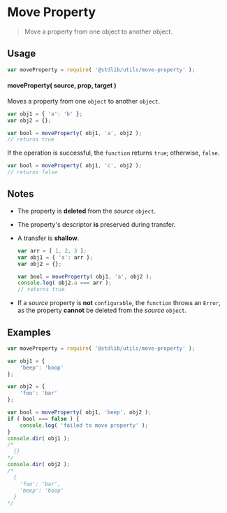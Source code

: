 Move Property
===
> Move a property from one object to another object.


<!-- <usage> -->
## Usage

``` javascript
var moveProperty = require( '@stdlib/utils/move-property' );
```

#### moveProperty( source, prop, target )

Moves a property from one `object` to another `object`.

``` javascript
var obj1 = { 'a': 'b' };
var obj2 = {};

var bool = moveProperty( obj1, 'a', obj2 );
// returns true
```

If the operation is successful, the `function` returns `true`; otherwise, `false`.

``` javascript
var bool = moveProperty( obj1, 'c', obj2 );
// returns false
```
<!-- </usage> -->


<!-- <notes> -->
## Notes

*	The property is __deleted__ from the *source* `object`.
*	The property's descriptor __is__ preserved during transfer.
* 	A transfer is __shallow__.

	``` javascript
	var arr = [ 1, 2, 3 ];
	var obj1 = { 'a': arr };
	var obj2 = {};

	var bool = moveProperty( obj1, 'a', obj2 );
	console.log( obj2.a === arr );
	// returns true
	```

*	If a *source* property is __not__ `configurable`, the `function` throws an `Error`, as the property __cannot__ be deleted from the *source* `object`.

<!-- </notes> -->


<!-- <examples> -->
## Examples

``` javascript
var moveProperty = require( '@stdlib/utils/move-property' );

var obj1 = {
	'beep': 'boop'
};

var obj2 = {
	'foo': 'bar'
};

var bool = moveProperty( obj1, 'beep', obj2 );
if ( bool === false ) {
	console.log( 'failed to move property' );
}
console.dir( obj1 );
/*
  {}
*/
console.dir( obj2 );
/*
  {
    'foo': 'bar',
    'beep': 'boop'
  }
*/
```
<!-- </examples> -->


<!-- <links> -->
<!-- </links> -->
